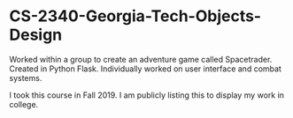 # CS-2340-Georgia-Tech-Objects-Design

Worked within a group to create an adventure game called Spacetrader. Created in Python Flask. Individually worked on user interface and combat systems.

I took this course in Fall 2019. I am publicly listing this to display my work in college.
